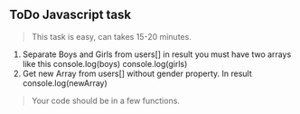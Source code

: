 ## ToDo Javascript task
> This task is easy, can takes 15-20 minutes.

1. Separate Boys and Girls from users[] in result you must have two arrays like this console.log(boys) console.log(girls)
2. Get new Array from users[] without gender property. In result console.log(newArray)

> Your code should be in a few functions.